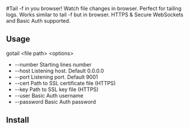 #Tail -f in you browser!
Watch file changes in browser. Perfect for tailing logs. Works similar to tail -f but in browser.
HTTPS & Secure WebSockets and Basic Auth supported.

## Usage

gotail \<file path> \<options>

* --number   Starting lines number
* --host     Listening host. Default 0.0.0.0
* --port     Listening port. Default 9001
* --cert     Path to SSL certificate file (HTTPS)
* --key      Path to SSL key file (HTTPS)
* --user     Basic Auth username
* --password Basic Auth password

## Install
``` curl https://raw.githubusercontent.com/skarnecki/gotail/master/install.sh | sh
